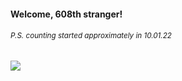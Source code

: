 #### Welcome, 608th stranger!

###### <sup>P.S. counting started approximately in 10.01.22</sup>

<img src="https://kraftwerk28.pp.ua/vcnt.png"></img>
